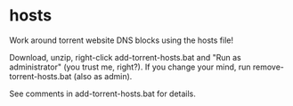 # hosts

Work around torrent website DNS blocks using the hosts file!

Download, unzip, right-click add-torrent-hosts.bat and "Run as administrator" (you trust me, right?). If you change your mind, run remove-torrent-hosts.bat (also as admin).

See comments in add-torrent-hosts.bat for details.

